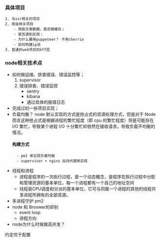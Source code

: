 ### 具体项目
    1. 与ssr相关的项目
    2. 爬虫相关项目
        - 爬取文章数据，是否做缓存；
        - 是否遇到反爬；
        - 为什么要用puppeteer？ 不用cherrio
        - 如何构建ip池
    3. 普通的web项目的bff层
### node相关技术点
* 如何做运维、排查错误、错误监控等；
    1. supervisor
    2. 错误排查、错误监控
        - sentry
        - kibana 
        - 通过具体的报错日志
* 完成过的一些项目实现；
* 负载均衡？
    node 默认实现的方式是抢占式的资源处理方式，但是对于 Node 而言这种抢占式是根据进程的繁忙程度（即 cpu 的繁忙程度）但是可能存在 I/O 繁忙，导致某个进程 I/O 十分繁忙却依然在接收请求。导致负载不均衡的情况。
    #### 构建方式
        - pm2 来实现负载均衡
        - supervisor + nginx 反向代理来实现
* 线程和进程
    - 进程是程序的一次执行过程，是一个动态概念，是程序在执行过程中分配和管理资源的基本单位，每一个进程都有一个自己的地址空间
    - 线程是CPU调度和分派的基本单位，它可与同属一个进程的其他的线程共享进程所拥有的全部资源。
* 多进程守护
    pm2
* node 和 Broswer的却别
    - event loop
    - 进程方向
* node为什么时候做高并发？


约定优于配置